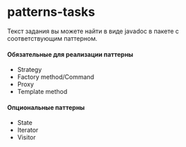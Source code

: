 # patterns-tasks

Текст задания вы можете найти в виде javadoc в пакете с соответствующим паттерном.

#### Обязательные для реализации паттерны
* Strategy 
* Factory method/Command  
* Proxy
* Template method  

#### Опциональные паттерны
* State
* Iterator
* Visitor
